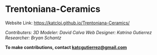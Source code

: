 # Trentoniana-Ceramics
Website Link: https://katcloi.github.io/Trentoniana-Ceramics/

*Contributers: 
3D Modeler: David Calva
Web Designer: Katrina Gutierrez 
Researcher: Bryan Schantz*

**To make contributions, contact katcgutierrez@gmail.com**
